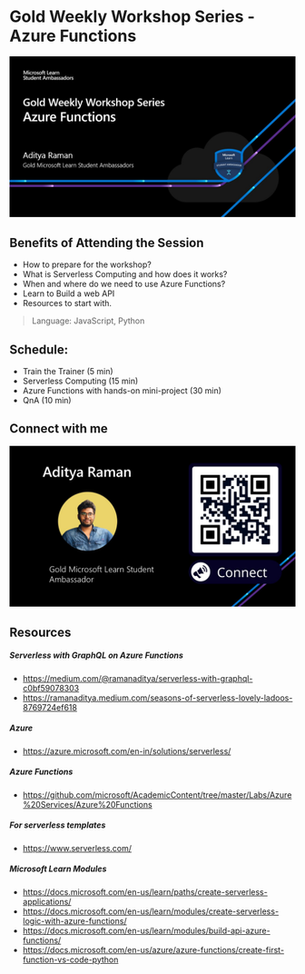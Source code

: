 # Gold Weekly Workshop Series - Azure Functions
![Intro](./images/intro.jpg)

## Benefits of Attending the Session

- How to prepare for the workshop?
- What is Serverless Computing and how does it works?
- When and where do we need to use Azure Functions?
- Learn to Build a web API
- Resources to start with.

> Language: JavaScript, Python

## Schedule:
- Train the Trainer (5 min)
- Serverless Computing (15 min)
- Azure Functions with hands-on mini-project (30 min)
- QnA (10 min)

## Connect with me
![](./images/connect.jpg)

## Resources
##### Serverless with GraphQL on Azure Functions
- https://medium.com/@ramanaditya/serverless-with-graphql-c0bf59078303 
- https://ramanaditya.medium.com/seasons-of-serverless-lovely-ladoos-8769724ef618
##### Azure
- https://azure.microsoft.com/en-in/solutions/serverless/ 
##### Azure Functions
- https://github.com/microsoft/AcademicContent/tree/master/Labs/Azure%20Services/Azure%20Functions 
##### For serverless templates
- https://www.serverless.com/
##### Microsoft Learn Modules
- https://docs.microsoft.com/en-us/learn/paths/create-serverless-applications/
- https://docs.microsoft.com/en-us/learn/modules/create-serverless-logic-with-azure-functions/
- https://docs.microsoft.com/en-us/learn/modules/build-api-azure-functions/
- https://docs.microsoft.com/en-us/azure/azure-functions/create-first-function-vs-code-python
